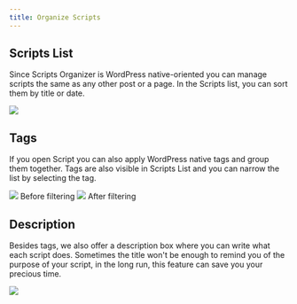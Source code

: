 ```yaml
---
title: Organize Scripts
---
```


## Scripts List

Since Scripts Organizer is WordPress native-oriented you can manage scripts the same as any other post or a page. In the Scripts list, you can sort them by title or date.

![](../../img/organize-scripts/Screenshot-2021-11-10-at-10.42.47.png)

## Tags

If you open Script you can also apply WordPress native tags and group them together. Tags are also visible in Scripts List and you can narrow the list by selecting the tag.

![](../../img/organize-scripts/Screenshot-2021-11-10-at-10.46.41.png)
Before filtering
![](../../img/organize-scripts/Screenshot-2021-11-10-at-10.42.20.png)
After filtering

## Description

Besides tags, we also offer a description box where you can write what each script does. Sometimes the title won't be enough to remind you of the purpose of your script, in the long run, this feature can save you your precious time.

![](../../img/organize-scripts/Screenshot-2021-11-10-at-10.49.45.png)